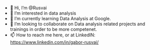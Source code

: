 - 👋 Hi, I’m @Rusvai
- 👀 I’m interested in data analysis
- 🌱 I’m currently learning Data Analysis at Google.
- 💞️ I’m looking to collaborate on Data analysis related projects and trainings in order to be more competenet.
- 📫 How to reach me here, or at LinkedIN: https://www.linkedin.com/in/gabor-rusvai/

<!---
Rusvai/Rusvai is a ✨ special ✨ repository because its `README.md` (this file) appears on your GitHub profile.
You can click the Preview link to take a look at your changes.
--->
